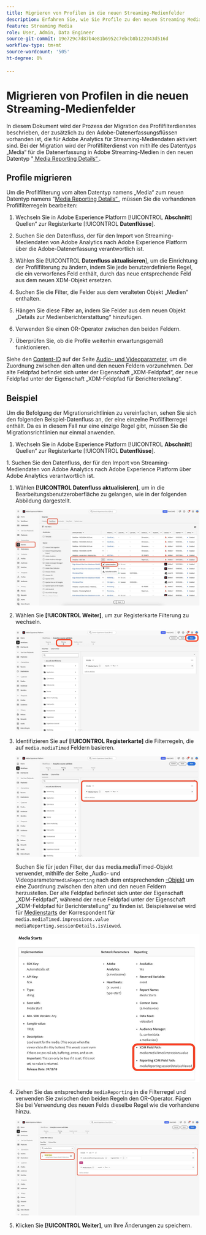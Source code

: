 ```yaml
---
title: Migrieren von Profilen in die neuen Streaming-Medienfelder
description: Erfahren Sie, wie Sie Profile zu den neuen Streaming Media-Feldern migrieren.
feature: Streaming Media
role: User, Admin, Data Engineer
source-git-commit: 19e729c7d87b4e81b6952c7ebcb8b122043d516d
workflow-type: tm+mt
source-wordcount: '505'
ht-degree: 0%

---
```


# Migrieren von Profilen in die neuen Streaming-Medienfelder

In diesem Dokument wird der Prozess der Migration des Profilfilterdienstes beschrieben, der zusätzlich zu den Adobe-Datenerfassungsflüssen vorhanden ist, die für Adobe Analytics für Streaming-Mediendaten aktiviert sind. Bei der Migration wird der Profilfilterdienst von mithilfe des Datentyps „Media“ für die Datenerfassung in Adobe Streaming-Medien in den neuen Datentyp &quot;[ Media Reporting Details“ ](https://experienceleague.adobe.com/de/docs/experience-platform/xdm/data-types/media-reporting-details).

## Profile migrieren

Um die Profilfilterung vom alten Datentyp namens „Media“ zum neuen Datentyp namens &quot;[Media Reporting Details“ ](https://experienceleague.adobe.com/de/docs/experience-platform/xdm/data-types/media-reporting-details), müssen Sie die vorhandenen Profilfilterregeln bearbeiten:

1. Wechseln Sie in Adobe Experience Platform [!UICONTROL **Abschnitt**] Quellen“ zur Registerkarte [!UICONTROL **Datenflüsse**].

1. Suchen Sie den Datenfluss, der für den Import von Streaming-Mediendaten von Adobe Analytics nach Adobe Experience Platform über die Adobe-Datenerfassung verantwortlich ist.

1. Wählen Sie [!UICONTROL **Datenfluss aktualisieren**], um die Einrichtung der Profilfilterung zu ändern, indem Sie jede benutzerdefinierte Regel, die ein verworfenes Feld enthält, durch das neue entsprechende Feld aus dem neuen XDM-Objekt ersetzen.

1. Suchen Sie die Filter, die Felder aus dem veralteten Objekt „Medien“ enthalten.

1. Hängen Sie diese Filter an, indem Sie Felder aus dem neuen Objekt „Details zur Medienberichterstattung“ hinzufügen.

1. Verwenden Sie einen OR-Operator zwischen den beiden Feldern.

1. Überprüfen Sie, ob die Profile weiterhin erwartungsgemäß funktionieren.

Siehe den [Content-ID](https://experienceleague.adobe.com/de/docs/media-analytics/using/implementation/variables/audio-video-parameters#content-id) auf der Seite [Audio- und Videoparameter](https://experienceleague.adobe.com/de/docs/media-analytics/using/implementation/variables/audio-video-parameters), um die Zuordnung zwischen den alten und den neuen Feldern vorzunehmen. Der alte Feldpfad befindet sich unter der Eigenschaft „XDM-Feldpfad“, der neue Feldpfad unter der Eigenschaft „XDM-Feldpfad für Berichterstellung“.

## Beispiel

Um die Befolgung der Migrationsrichtlinien zu vereinfachen, sehen Sie sich den folgenden Beispiel-Datenfluss an, der eine einzelne Profilfilterregel enthält. Da es in diesem Fall nur eine einzige Regel gibt, müssen Sie die Migrationsrichtlinien nur einmal anwenden.

1. Wechseln Sie in Adobe Experience Platform [!UICONTROL **Abschnitt**] Quellen“ zur Registerkarte [!UICONTROL **Datenflüsse**].

&#x200B;1. Suchen Sie den Datenfluss, der für den Import von Streaming-Mediendaten von Adobe Analytics nach Adobe Experience Platform über Adobe Analytics verantwortlich ist.

1. Wählen **[!UICONTROL Datenfluss aktualisieren]**, um in die Bearbeitungsbenutzeroberfläche zu gelangen, wie in der folgenden Abbildung dargestellt.

   ![AEP-Datenflussprofil](assets/aep-dataflow-profile.jpeg)

1. Wählen Sie **[!UICONTROL Weiter]**, um zur Registerkarte Filterung zu wechseln.

   ![Registerkarte &quot;AEP-Datenflussfilter“](assets/aep-dataflow-filtering-profile.jpeg)

1. Identifizieren Sie auf **[!UICONTROL Registerkarte]** die Filterregeln, die auf `media.mediaTimed` Feldern basieren.

   ![AEP-Datenflussfilterregeln](assets/dataflow-filtering-rules-profile.jpeg)


   Suchen Sie für jeden Filter, der das media.mediaTimed-Objekt verwendet, mithilfe der Seite „Audio- und Videoparameter`mediaReporting` nach dem entsprechenden [-Objekt](https://experienceleague.adobe.com/de/docs/media-analytics/using/implementation/variables/audio-video-parameters) um eine Zuordnung zwischen den alten und den neuen Feldern herzustellen. Der alte Feldpfad befindet sich unter der Eigenschaft „XDM-Feldpfad“, während der neue Feldpfad unter der Eigenschaft „XDM-Feldpfad für Berichterstellung“ zu finden ist. Beispielsweise wird für [Medienstarts](https://experienceleague.adobe.com/de/docs/media-analytics/using/implementation/variables/audio-video-parameters#media-starts) der Korrespondent für `media.mediaTimed.impressions.value` `mediaReporting.sessionDetails.isViewed`.

   ![Neue und alte XDM-Felder](assets/xdm-fields-new-and-old.jpeg)

1. Ziehen Sie das entsprechende `mediaReporting` in die Filterregel und verwenden Sie zwischen den beiden Regeln den OR-Operator. Fügen Sie bei Verwendung des neuen Felds dieselbe Regel wie die vorhandene hinzu.

   ![Filterregeln hinzufügen](assets/add-filter-rules.jpeg)

1. Klicken Sie **[!UICONTROL Weiter]**, um Ihre Änderungen zu speichern.
